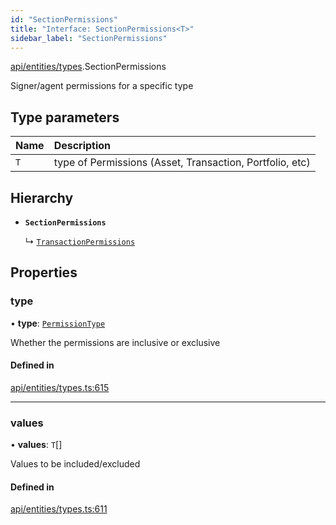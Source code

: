 ```yaml
---
id: "SectionPermissions"
title: "Interface: SectionPermissions<T>"
sidebar_label: "SectionPermissions"
---
```


[api/entities/types](../../../../../modules/API/Entities/Types/Types.md).SectionPermissions

Signer/agent permissions for a specific type

## Type parameters

| Name | Description |
| :------ | :------ |
| `T` | type of Permissions (Asset, Transaction, Portfolio, etc) |

## Hierarchy

- **`SectionPermissions`**

  ↳ [`TransactionPermissions`](../TransactionPermissions/TransactionPermissions.md)

## Properties

### type

• **type**: [`PermissionType`](../../../../../enums/API/Entities/Types/PermissionType/PermissionType.md)

Whether the permissions are inclusive or exclusive

#### Defined in

[api/entities/types.ts:615](https://github.com/PolymeshAssociation/polymesh-sdk/blob/978e4ded6/src/api/entities/types.ts#L615)

___

### values

• **values**: `T`[]

Values to be included/excluded

#### Defined in

[api/entities/types.ts:611](https://github.com/PolymeshAssociation/polymesh-sdk/blob/978e4ded6/src/api/entities/types.ts#L611)
